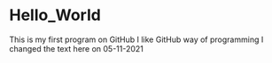 # Hello_World
This is my first program on GitHub
I like GitHub way of programming
I changed the text here on 05-11-2021
